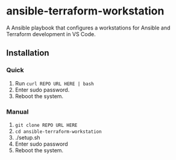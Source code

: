 # ansible-terraform-workstation

A Ansible playbook that configures a workstations for Ansible and Terraform development in VS Code.

## Installation

### Quick

1. Run `curl REPO URL HERE | bash`
2. Enter sudo password.
3. Reboot the system.

### Manual

1. `git clone REPO URL HERE`
2. `cd ansible-terraform-workstation`
3. ./setup.sh
4. Enter sudo password
5. Reboot the system.